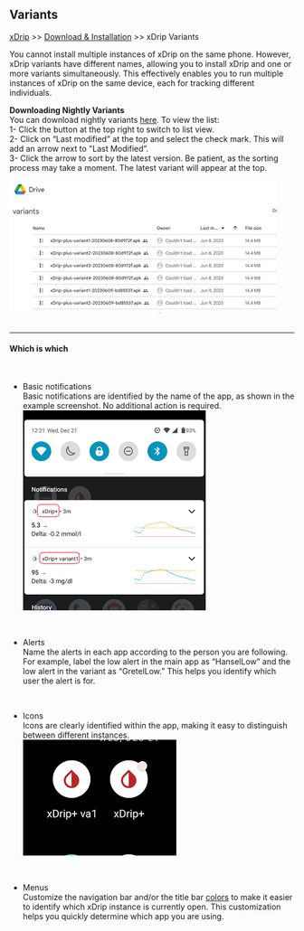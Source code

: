 ## Variants  
[xDrip](../README.md) >> [Download & Installation](./Installation_page.md) >> xDrip Variants  
  
You cannot install multiple instances of xDrip on the same phone. However, xDrip variants have different names, allowing you to install xDrip and one or more variants simultaneously. This effectively enables you to run multiple instances of xDrip on the same device, each for tracking different individuals.   
  
**Downloading Nightly Variants**  
You can download nightly variants [here](https://drive.google.com/drive/folders/0B6mvYVNVC-fOWkxnVF80dlFabjQ?resourcekey=0-ebguuiPuB1wUI9Rp2zjMNg). To view the list:  
1- Click the button at the top right to switch to list view.  
2- Click on “Last modified” at the top and select the check mark. This will add an arrow next to "Last Modified”.  
3- Click the arrow to sort by the latest version. Be patient, as the sorting process may take a moment. The latest variant will appear at the top.  
  
![](./images/Variants.png)  
<br/>  
  
---  
  
#### **Which is which**  
<br/>  
  
- Basic notifications  
Basic notifications are identified by the name of the app, as shown in the example screenshot.  No additional action is required.  
![](./images/variantNote.png)   
<br/>  
  
- Alerts  
Name the alerts in each app according to the person you are following. For example, label the low alert in the main app as “HanselLow” and the low alert in the variant as “GretelLow.” This helps you identify which user the alert is for.   
<br/>  
  
- Icons  
Icons are clearly identified within the app, making it easy to distinguish between different instances.  
![](./images/variantIcons.png)  
<br/>  
  
- Menus  
Customize the navigation bar and/or the title bar [colors](./Legend.md) to make it easier to identify which xDrip instance is currently open. This customization helps you quickly determine which app you are using.  
  
